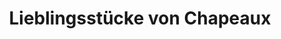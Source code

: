 ---
title: "Lieblingsstücke von Chapeaux"
url: /rothenburg-ob-der-tauber/lieblingsstuecke-von-chapeaux/
shop: Kleidung
---